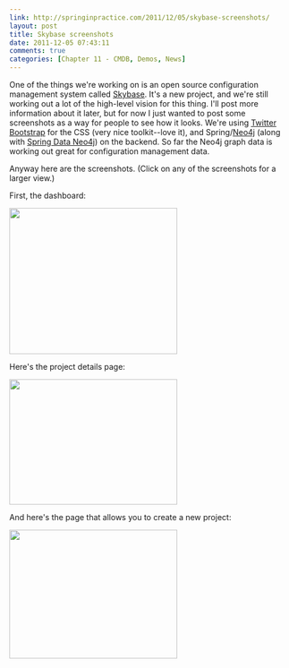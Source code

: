 ```yaml
---
link: http://springinpractice.com/2011/12/05/skybase-screenshots/
layout: post
title: Skybase screenshots
date: 2011-12-05 07:43:11
comments: true
categories: [Chapter 11 - CMDB, Demos, News]
---
```

One of the things we're working on is an open source configuration management system called <a title="Skybase" href="https://github.com/williewheeler/skybase">Skybase</a>. It's a new project, and we're still working out a lot of the high-level vision for this thing. I'll post more information about it later, but for now I just wanted to post some screenshots as a way for people to see how it looks. We're using <a title="Twitter Bootstrap" href="http://twitter.github.com/bootstrap/">Twitter Bootstrap</a> for the CSS (very nice toolkit--love it), and Spring/<a title="Neo4j" href="http://neo4j.org/">Neo4j</a> (along with <a title="Spring Data Neo4j" href="http://www.springsource.org/spring-data/neo4j">Spring Data Neo4j</a>) on the backend. So far the Neo4j graph data is working out great for configuration management data.

Anyway here are the screenshots. (Click on any of the screenshots for a larger view.)

First, the dashboard:

<a href="http://springinpractice.com/wp-content/uploads/2011/12/dashboard1.png"><img class="alignnone size-medium wp-image-19" title="Dashboard" src="http://springinpractice.com/wp-content/uploads/2011/12/dashboard1-300x261.png" alt="" width="300" height="261" /></a>

Here's the project details page:

<a href="http://springinpractice.com/wp-content/uploads/2011/12/project_details.png"><img class="alignnone size-medium wp-image-20" title="Project Details" src="http://springinpractice.com/wp-content/uploads/2011/12/project_details-300x224.png" alt="" width="300" height="224" /></a>

And here's the page that allows you to create a new project:

<a href="http://springinpractice.com/wp-content/uploads/2011/12/new_project_form.png"><img class="alignnone size-medium wp-image-21" title="New Project Form" src="http://springinpractice.com/wp-content/uploads/2011/12/new_project_form-300x230.png" alt="" width="300" height="230" /></a>

&nbsp;